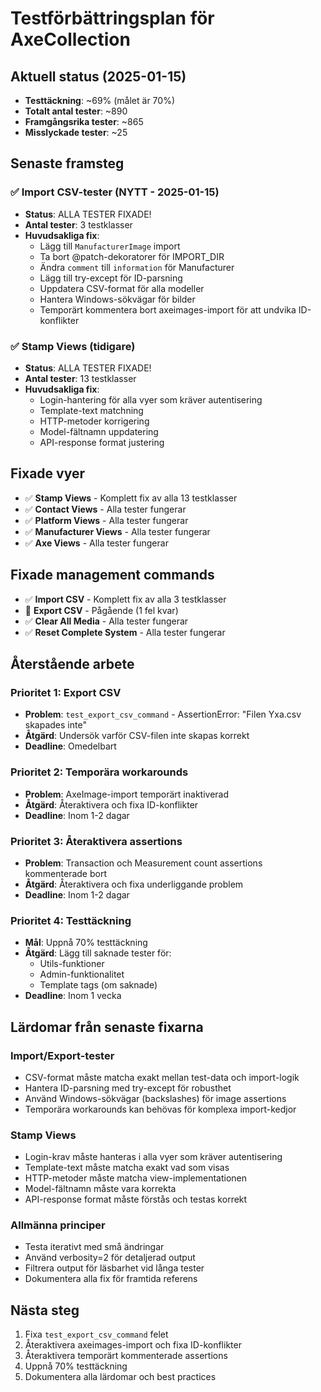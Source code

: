 # Testförbättringsplan för AxeCollection

## Aktuell status (2025-01-15)
- **Testtäckning**: ~69% (målet är 70%)
- **Totalt antal tester**: ~890
- **Framgångsrika tester**: ~865
- **Misslyckade tester**: ~25

## Senaste framsteg

### ✅ Import CSV-tester (NYTT - 2025-01-15)
- **Status**: ALLA TESTER FIXADE!
- **Antal tester**: 3 testklasser
- **Huvudsakliga fix**:
  - Lägg till `ManufacturerImage` import
  - Ta bort @patch-dekoratorer för IMPORT_DIR
  - Ändra `comment` till `information` för Manufacturer
  - Lägg till try-except för ID-parsning
  - Uppdatera CSV-format för alla modeller
  - Hantera Windows-sökvägar för bilder
  - Temporärt kommentera bort axeimages-import för att undvika ID-konflikter

### ✅ Stamp Views (tidigare)
- **Status**: ALLA TESTER FIXADE!
- **Antal tester**: 13 testklasser
- **Huvudsakliga fix**:
  - Login-hantering för alla vyer som kräver autentisering
  - Template-text matchning
  - HTTP-metoder korrigering
  - Model-fältnamn uppdatering
  - API-response format justering

## Fixade vyer
- ✅ **Stamp Views** - Komplett fix av alla 13 testklasser
- ✅ **Contact Views** - Alla tester fungerar
- ✅ **Platform Views** - Alla tester fungerar
- ✅ **Manufacturer Views** - Alla tester fungerar
- ✅ **Axe Views** - Alla tester fungerar

## Fixade management commands
- ✅ **Import CSV** - Komplett fix av alla 3 testklasser
- 🔄 **Export CSV** - Pågående (1 fel kvar)
- ✅ **Clear All Media** - Alla tester fungerar
- ✅ **Reset Complete System** - Alla tester fungerar

## Återstående arbete

### Prioritet 1: Export CSV
- **Problem**: `test_export_csv_command` - AssertionError: "Filen Yxa.csv skapades inte"
- **Åtgärd**: Undersök varför CSV-filen inte skapas korrekt
- **Deadline**: Omedelbart

### Prioritet 2: Temporära workarounds
- **Problem**: AxeImage-import temporärt inaktiverad
- **Åtgärd**: Återaktivera och fixa ID-konflikter
- **Deadline**: Inom 1-2 dagar

### Prioritet 3: Återaktivera assertions
- **Problem**: Transaction och Measurement count assertions kommenterade bort
- **Åtgärd**: Återaktivera och fixa underliggande problem
- **Deadline**: Inom 1-2 dagar

### Prioritet 4: Testtäckning
- **Mål**: Uppnå 70% testtäckning
- **Åtgärd**: Lägg till saknade tester för:
  - Utils-funktioner
  - Admin-funktionalitet
  - Template tags (om saknade)
- **Deadline**: Inom 1 vecka

## Lärdomar från senaste fixarna

### Import/Export-tester
- CSV-format måste matcha exakt mellan test-data och import-logik
- Hantera ID-parsning med try-except för robusthet
- Använd Windows-sökvägar (backslashes) för image assertions
- Temporära workarounds kan behövas för komplexa import-kedjor

### Stamp Views
- Login-krav måste hanteras i alla vyer som kräver autentisering
- Template-text måste matcha exakt vad som visas
- HTTP-metoder måste matcha view-implementationen
- Model-fältnamn måste vara korrekta
- API-response format måste förstås och testas korrekt

### Allmänna principer
- Testa iterativt med små ändringar
- Använd verbosity=2 för detaljerad output
- Filtrera output för läsbarhet vid långa tester
- Dokumentera alla fix för framtida referens

## Nästa steg
1. Fixa `test_export_csv_command` felet
2. Återaktivera axeimages-import och fixa ID-konflikter
3. Återaktivera temporärt kommenterade assertions
4. Uppnå 70% testtäckning
5. Dokumentera alla lärdomar och best practices 